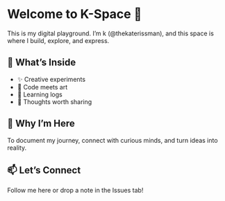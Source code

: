 # Welcome to K-Space 🌌

This is my digital playground. I’m k (@thekaterissman), and this space is where I build, explore, and express.

## 🧠 What’s Inside
- ✨ Creative experiments
- 🎨 Code meets art
- 📓 Learning logs
- 💬 Thoughts worth sharing

## 🚀 Why I’m Here
To document my journey, connect with curious minds, and turn ideas into reality.

## 📫 Let’s Connect
Follow me here or drop a note in the Issues tab!

